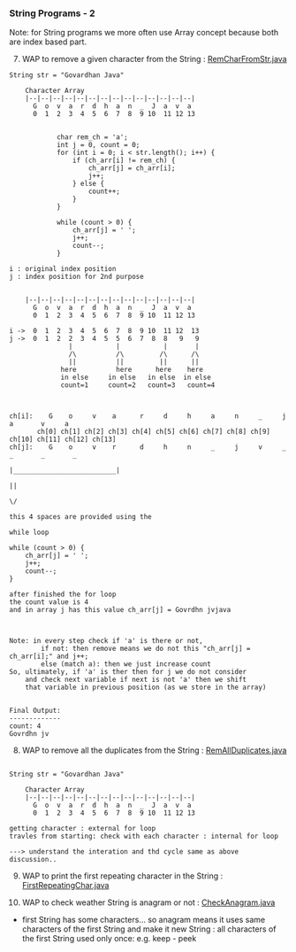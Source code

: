 ### String Programs - 2
          
Note: for String programs we more often use Array concept because both are index based part.

7. WAP to remove a given character from the String : [RemCharFromStr.java](_5_String_Programs_2%2FRemCharFromStr.java)

```
String str = "Govardhan Java" 
      
    Character Array
    |--|--|--|--|--|--|--|--|--|--|--|--|--|--|
      G  o  v  a  r  d  h  a  n  _  J  a  v  a
      0  1  2  3  4  5  6  7  8  9 10  11 12 13
  

            char rem_ch = 'a';
            int j = 0, count = 0;
            for (int i = 0; i < str.length(); i++) {
                if (ch_arr[i] != rem_ch) {
                    ch_arr[j] = ch_arr[i];
                    j++;
                } else {
                    count++;
                }
            }
            
            while (count > 0) {
                ch_arr[j] = ' ';
                j++;
                count--;
            }

i : original index position
j : index position for 2nd purpose  


    |--|--|--|--|--|--|--|--|--|--|--|--|--|--|
      G  o  v  a  r  d  h  a  n  _  J  a  v  a
      0  1  2  3  4  5  6  7  8  9 10  11 12 13
  
i ->  0  1  2  3  4  5  6  7  8  9 10  11 12  13
j ->  0  1  2  2  3  4  5  5  6  7  8  8   9   9
               |           |           |       |
               /\          /\         /\      /\
               ||          ||         ||      ||
             here          here      here    here
             in else     in else   in else  in else
             count=1     count=2   count=3   count=4
             


ch[i]:    G    o     v    a      r     d     h     a     n     _     j      a       v     a
       ch[0] ch[1] ch[2] ch[3] ch[4] ch[5] ch[6] ch[7] ch[8] ch[9] ch[10] ch[11] ch[12] ch[13]  
ch[j]:    G    o     v    r      d     h     n     _     j     v     _      _       _       _
                                                                   |__________________________|
                                                                               || 
                                                                               \/
                                                                    this 4 spaces are provided using the
                                                                    while loop      
                                                                    
while (count > 0) {
    ch_arr[j] = ' ';
    j++;
    count--;
}       

after finished the for loop 
the count value is 4
and in array j has this value ch_arr[j] = Govrdhn jvjava  
        
          
            
Note: in every step check if 'a' is there or not,
        if not: then remove means we do not this "ch_arr[j] = ch_arr[i];" and j++;
        else (match a): then we just increase count
So, ultimately, if 'a' is ther then for j we do not consider 
    and check next variable if next is not 'a' then we shift
    that variable in previous position (as we store in the array)      
                    
             
Final Output:
-------------
count: 4 
Govrdhn jv               

```

8. WAP to remove all the duplicates from the String : [RemAllDuplicates.java](_5_String_Programs_2%2FRemAllDuplicates.java)


```

String str = "Govardhan Java" 
      
    Character Array
    |--|--|--|--|--|--|--|--|--|--|--|--|--|--|
      G  o  v  a  r  d  h  a  n  _  J  a  v  a
      0  1  2  3  4  5  6  7  8  9 10  11 12 13

getting character : external for loop
travles from starting: check with each character : internal for loop

---> understand the interation and thd cycle same as above discussion..

```

9. WAP to print the first repeating character in the String : [FirstRepeatingChar.java](_5_String_Programs_2%2FFirstRepeatingChar.java)

10. WAP to check weather String is anagram or not : [CheckAnagram.java](_5_String_Programs_2%2FCheckAnagram.java)
- first String has some characters... so anagram means it uses same characters of the first String and make it new String : all characters of the first String used only once: e.g. keep - peek
